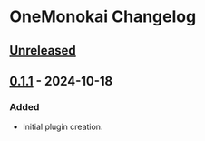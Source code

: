 <!-- Keep a Changelog guide -> https://keepachangelog.com -->

# OneMonokai Changelog

## [Unreleased]

## [0.1.1] - 2024-10-18

### Added

- Initial plugin creation.

[Unreleased]: https://github.com/tavanuka/OneMonokai/compare/v0.1.1...HEAD
[0.1.1]: https://github.com/tavanuka/OneMonokai/commits/v0.1.1
